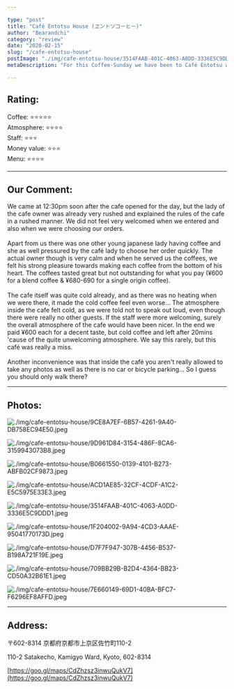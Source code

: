 ```yaml
---

type: "post"
title: "Café Entotsu House (ヱントツコーヒー)"
author: "Bearandchi"
category: "review"
date: "2020-02-15"
slug: "/cafe-entotsu-house"
postImage: "./img/cafe-entotsu-house/3514FAAB-401C-4063-A0DD-3336E5C9DDD1.jpeg"
metaDescription: "For this Coffee-Sunday we have been to Café Entotsu which is a small café but very well designed café in Kyoto, Japan.  Here's how we found it!"

---
```


## Rating:
Coffee: ⭐️⭐️⭐️⭐️⭐️<br/>
Atmosphere: ⭐️⭐️⭐️⭐️<br/>
Staff: ⭐️⭐️⭐️<br/>
Money value: ⭐️⭐️⭐️<br/>
Menu: ⭐️⭐️⭐️⭐️

---

## Our Comment:

We came at 12:30pm soon after the cafe opened for the day, but the lady of the cafe owner was already very rushed and explained the rules of the cafe in a rushed manner. We did not feel very welcomed when we entered and also when we were choosing our orders.<br/><br/>
Apart from us there was one other young japanese lady having coffee and she as well pressured by the café lady to choose her order quickly. The actual owner though is very calm and when he served us the coffees, we felt his strong pleasure towards making each coffee from the bottom of his heart. The coffees tasted great but not outstanding for what you pay (¥600 for a blend coffee & ¥680-690 for a single origin coffee).<br/><br/>
The cafe itself was quite cold already, and as there was no heating when we were there, it made the cold coffee feel even worse... The atmosphere inside the cafe felt cold, as we were told not to speak out loud, even though there were really no other guests. If the staff were more welcoming, surely the overall atmosphere of the cafe would have been nicer. In the end we paid ¥600 each for a decent taste, but cold coffee and left after 20mins 'cause of the quite unwelcoming atmosphere. We say this rarely, but this café was really a miss.<br/><br/>
Another inconvenience was that inside the café you aren't really allowed to take any photos as well as there is no car or bicycle parking... So I guess you should only walk there? 

---

## Photos:

![./img/cafe-entotsu-house/9CE8A7EF-6B57-4261-9A40-DB758EC94E50.jpeg](./img/cafe-entotsu-house/9CE8A7EF-6B57-4261-9A40-DB758EC94E50.jpeg)

![./img/cafe-entotsu-house/9D961D84-3154-486F-8CA6-3159943073B8.jpeg](./img/cafe-entotsu-house/9D961D84-3154-486F-8CA6-3159943073B8.jpeg)

![./img/cafe-entotsu-house/B0661550-0139-4101-B273-ABFB02CF9873.jpeg](./img/cafe-entotsu-house/B0661550-0139-4101-B273-ABFB02CF9873.jpeg)

![./img/cafe-entotsu-house/ACD1AE85-32CF-4CDF-A1C2-E5C5975E33E3.jpeg](./img/cafe-entotsu-house/ACD1AE85-32CF-4CDF-A1C2-E5C5975E33E3.jpeg)

![./img/cafe-entotsu-house/3514FAAB-401C-4063-A0DD-3336E5C9DDD1.jpeg](./img/cafe-entotsu-house/3514FAAB-401C-4063-A0DD-3336E5C9DDD1.jpeg)

![./img/cafe-entotsu-house/1F204002-9A94-4CD3-AAAE-95041770173D.jpeg](./img/cafe-entotsu-house/1F204002-9A94-4CD3-AAAE-95041770173D.jpeg)

![./img/cafe-entotsu-house/D7F7F947-307B-4456-B537-B198A721F19E.jpeg](./img/cafe-entotsu-house/D7F7F947-307B-4456-B537-B198A721F19E.jpeg)

![./img/cafe-entotsu-house/709BB29B-B2D4-4364-BB23-CD50A32B61E1.jpeg](./img/cafe-entotsu-house/709BB29B-B2D4-4364-BB23-CD50A32B61E1.jpeg)

![./img/cafe-entotsu-house/7E660149-69D1-40BA-BFC7-F6296EF8AFFD.jpeg](./img/cafe-entotsu-house/7E660149-69D1-40BA-BFC7-F6296EF8AFFD.jpeg)

---

## Address:

〒602-8314 京都府京都市上京区佐竹町110-2

110-2 Satakecho, Kamigyo Ward, Kyoto, 602-8314

[https://goo.gl/maps/CdZhzsz3inwuQukV7](https://goo.gl/maps/CdZhzsz3inwuQukV7)